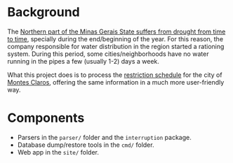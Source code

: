 # Background

The [Northern part of the Minas Gerais State suffers from drought from time to time][1], specially during the end/beginning of the year. For this reason, the company responsible for water distribution in the region started a rationing system. During this period, some cities/neighborhoods have no water running in the pipes a few (usually 1-2) days a week.

What this project does is to process the [restriction schedule][2] for the city of [Montes Claros][3], offering the same information in a much more user-friendly way.

# Components

- Parsers in the `parser/` folder and the `interruption` package.
- Database dump/restore tools in the `cmd/` folder.
- Web app in the `site/` folder.


[1]: https://en.wikipedia.org/wiki/Minas_Gerais#Geography
[2]: http://www.copasa.com.br/wps/portal/internet/imprensa/noticias/plano-de-racionamento/filter?area=/site-copasa-conteudos/internet/perfil/imprensa/noticias/plano-de-racionamento/em-racionamento/co-montes-claros
[3]: https://en.wikipedia.org/wiki/Montes_Claros
